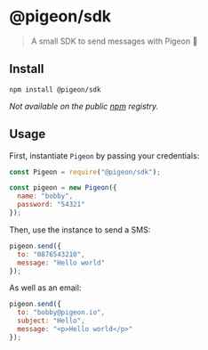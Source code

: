 # @pigeon/sdk

> A small SDK to send messages with Pigeon 🔧

## Install

```
npm install @pigeon/sdk
```

_Not available on the public [npm](https://www.npmjs.com) registry._

## Usage

First, instantiate `Pigeon` by passing your credentials:

```js
const Pigeon = require("@pigeon/sdk");

const pigeon = new Pigeon({
  name: "bobby",
  password: "54321"
});
```

Then, use the instance to send a SMS:

```js
pigeon.send({
  to: "0876543210",
  message: "Hello world"
});
```

As well as an email:

```js
pigeon.send({
  to: "bobby@pigeon.io",
  subject: "Hello",
  message: "<p>Hello world</p>"
});
```
